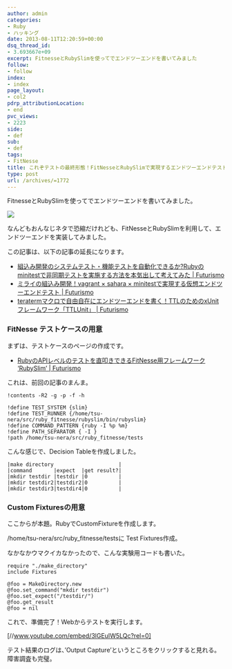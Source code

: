 ```yaml
---
author: admin
categories:
- Ruby
- ハッキング
date: 2013-08-11T12:20:59+00:00
dsq_thread_id:
- 3.693667e+09
excerpt: FitnesseとRubySlimを使ってでエンドツーエンドを書いてみました
follow:
- follow
index:
- index
page_layout:
- col2
pdrp_attributionLocation:
- end
pvc_views:
- 2223
side:
- def
sub:
- def
tags:
- FitNesse
title: これぞテストの最終形態！FitNesseとRubySlimで実現するエンドツーエンドテスト
type: post
url: /archives/=1772
---
```


<!--:ja-->

FitnesseとRubySlimを使ってでエンドツーエンドを書いてみました。

![][1]

なんどもおんなじネタで恐縮だけれども、FitNesseとRubySlimを利用して、エンドツーエンドを実装してみました。

この記事は、以下の記事の延長になります。

  * <a href="http://futurismo.biz/archives/1289" target="_blank">組込み開発のシステムテスト・機能テストを自動化できるか?Rubyのminitestで非同期テストを実施する方法を本気出して考えてみた | Futurismo</a>
  * <a href="http://futurismo.biz/archives/1667" target="_blank">ミライの組込み開発！vagrant × sahara × minitestで実現する仮想エンドツーエンドテスト | Futurismo</a>
  * <a href="http://futurismo.biz/archives/1748" target="_blank">teratermマクロで自由自在にエンドツーエンドを書く！TTLのためのxUnitフレームワーク「TTLUnit」 | Futurismo</a>

### FitNesse テストケースの用意

まずは、テストケースのページの作成です。

  * <a href="http://futurismo.biz/archives/1769" target="_blank">RubyのAPIレベルのテストを直叩きできるFitNesse用フレームワーク ‘RubySlim’ | Futurismo</a>

これは、前回の記事のまんま。

    !contents -R2 -g -p -f -h
    
    !define TEST_SYSTEM {slim}
    !define TEST_RUNNER {/home/tsu-nera/src/ruby_fitnesse/rubyslim/bin/rubyslim}
    !define COMMAND_PATTERN {ruby -I %p %m}
    !define PATH_SEPARATOR { -I }
    !path /home/tsu-nera/src/ruby_fitnesse/tests
    

こんな感じで、Decision Tableを作成しました。

    |make directory                     |
    |command       |expect  |get result?|
    |mkdir testdir |testdir |0          |
    |mkdir testdir2|testdir2|0          |
    |mkdir testdir3|testdir4|0          |
    

### Custom Fixturesの用意

ここからが本題。RubyでCustomFixtureを作成します。
  
/home/tsu-nera/src/ruby_fitnesse/testsに Test Fixtures作成。



なかなかウマクイカなかったので、こんな実験用コードも書いた。

    require "./make_directory"
    include Fixtures
    
    @foo = MakeDirectory.new
    @foo.set_command("mkdir testdir")
    @foo.set_expect("/testdir/")
    @foo.get_result
    @foo = nil
    

これで、準備完了！Webからテストを実行します。

[//www.youtube.com/embed/3lGEuIW5LQc?rel=0]

テスト結果のログは、&#8217;Output Capture&#8217;というところをクリックすると見れる。障害調査も完璧。

 [1]: http://lh5.ggpht.com/-kisp2xg__ck/UgXaghxNd_I/AAAAAAAAAwM/tENCQ11ME_U/SnapCrab_NoName_2013-8-10_15-15-16_No-00.jpg